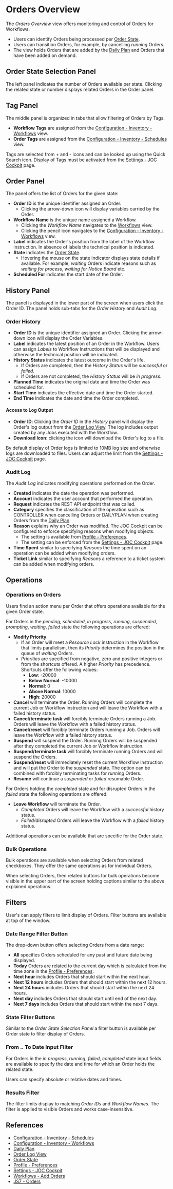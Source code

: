 # Orders Overview

The *Orders Overview* view offers monitoring and control of Orders for Workflows.

- Users can identify Orders being processed per [Order State](/order-states).
- Users can transition Orders, for example, by cancelling *running* Orders.
- The view holds Orders that are added by the [Daily Plan](/daily-plan) and Orders that have been added on demand.

## Order State Selection Panel

The left panel indicates the number of Orders available per state. Clicking the related state or number displays related Orders in the Order panel.

## Tag Panel

The middle panel is organized in tabs that allow filtering of Orders by Tags.

- **Workflow Tags** are assigned from the [Configuration - Inventory - Workflows](/configuration-inventory-workflows) view.
- **Order Tags** are assigned from the [Configuration - Inventory - Schedules](/configuration-inventory-schedules) view.

Tags are selected from + and - icons and can be looked up using the Quick Search icon. Display of Tags must be activated from the [Settings - JOC Cockpit](/settings-joc) page.

## Order Panel

The panel offers the list of Orders for the given state:

- **Order ID** is the unique identifier assigned an Order.
  - Clicking the arrow-down icon will display variables carried by the Order.
- **Workflow Name** is the unique name assigned a Workflow.
  - Clicking the *Workflow Name* navigates to the [Workflows](/workflows) view.
  - Clicking the pencil icon navigates to the [Configuration - Inventory - Workflows](/configuration-inventory-workflows) view.
- **Label** indicates the Order's position from the label of the Workflow instruction. In absence of labels the technical position is indicated.  
- **State** indicates the [Order State](/order-states).
  - Hovering the mouse on the state indicator displays state details if available. For example, *waiting* Orders indicate reasons such as *waiting for process*, *waiting for Notice Board* etc.
- **Scheduled For** indicates the start date of the Order.

## History Panel

The panel is displayed in the lower part of the screen when users click the Order ID. The panel holds sub-tabs for the *Order History* and *Audit Log*.

### Order History

- **Order ID** is the unique identifier assigned an Order. Clicking the arrow-down icon will display the Order Variables.
- **Label** indicates the latest position of an Order in the Workflow. Users can assign *Labels* to Workflow Instructions that will be displayed and otherwise the technical position will be indicated.
- **History Status** indicates the latest outcome in the Order's life.
  - If Orders are completed, then the *History Status* will be *successful* or *failed*.
  - If Orders are not completed, the *History Status* will be *in progress*.
- **Planned Time** indicates the original date and time the Order was scheduled for.
- **Start Time** indicates the effective date and time the Order started.
- **End Time** indicates the date and time the Order completed.

#### Access to Log Output

- **Order ID**: Clicking the *Order ID* in the *History* panel will display the Order's log output from the [Order Log View](/order-log). The log includes output created by any Jobs executed with the Workflow.
- **Download Icon**: clicking the icon will download the Order's log to a file.

By default display of Order logs is limited to 10MB log size and otherwise logs are downloaded to files. Users can adjust the limit from the [Settings - JOC Cockpit](/settings-joc) page.

### Audit Log

The *Audit Log* indicates modifying operations performed on the Order.

- **Created** indicates the date the operation was performed.
- **Account** indicates the user account that performed the operation.
- **Request** indicates the REST API endpoint that was called.
- **Category** specifies the classification of the operation such as CONTROLLER when cancelling Orders or DAILYPLAN when creating Orders from the [Daily Plan](/daily-plan).
- **Reason** explains why an Order was modified. The JOC Cockpit can be configured to enforce specifying reasons when modifying objects.
  - The setting is available from [Profile - Preferences](/profile-preferences).
  - The setting can be enforced from the [Settings - JOC Cockpit](/settings-joc) page.
- **Time Spent** similar to specifying *Reasons* the time spent on an operation can be added when modifying orders.
- **Ticket Link** similar to specifying *Reasons* a reference to a ticket system can be added when modifying orders.

## Operations

### Operations on Orders

Users find an action menu per Order that offers operations available for the given Order state.

For Orders in the *pending*, *scheduled*, *in progress*, *running*, *suspended*, *prompting*, *waiting*, *failed* state the following operations are offered:

- **Modify Priority** 
  - If an Order will meet a *Resource Lock* instruction in the Workflow that limits parallelism, then its *Priority* determines the position in the queue of *waiting* Orders.
  - *Priorities* are specified from negative, zero and positive integers or from the shortcuts offered. A higher *Priority* has precedence. Shortcuts offer the following values:
    - **Low**: -20000
    - **Below Normal**: -10000
    - **Normal**: 0
    - **Above Normal**: 10000
    - **High**: 20000
- **Cancel** will terminate the Order. Running Orders will complete the current Job or Workflow Instruction and will leave the Workflow with a failed history status.
- **Cancel/terminate task** will forcibly terminate Orders running a Job. Orders will leave the Workflow with a failed history status.
- **Cancel/reset** will forcibly terminate Orders running a Job. Orders will leave the Workflow with a failed history status.
- **Suspend** will suspend the Order. Running Orders will be suspended after they completed the current Job or Workflow Instruction.
- **Suspend/terminate task** will forcibly terminate running Orders and will suspend the Orders.
- **Suspend/reset** will immediately reset the current Workflow Instruction and will put the Order to the *suspended* state. The option can be combined with forcibly terminating tasks for *running* Orders.
- **Resume** will continue a *suspended* or *failed* resumable Order.

For Orders holding the *completed* state and for disrupted Orders in the *failed* state the following operations are offered:

- **Leave Workflow** will terminate the Order. 
  - *Completed* Orders will leave the Workflow with a *successful* history status.
  - *Failed/disrupted* Orders will leave the Workflow with a *failed* history status.

Additional operations can be available that are specific for the Order state.

### Bulk Operations

Bulk operations are available when selecting Orders from related checkboxes. They offer the same operations as for individual Orders.

When selecting Orders, then related buttons for bulk operations become visible in the upper part of the screen holding captions similar to the above explained operations.

## Filters

User's can apply filters to limit display of Orders. Filter buttons are available at top of the window.

### Date Range Filter Button

The drop-down button offers selecting Orders from a date range:

- **All** specifies Orders scheduled for any past and future date being displayed.
- **Today** Orders are related to the current day which is calculated from the time zone in the [Profile - Preferences](/profile-preferences).
- **Next hour** includes Orders that should start within the next hour.
- **Next 12 hours** includes Orders that should start within the next 12 hours.
- **Next 24 hours** includes Orders that should start within the next 24 hours.
- **Next day** includes Orders that should start until end of the next day.
- **Next 7 days** includes Orders that should start within the next 7 days.

### State Filter Buttons

Similar to the *Order State Selection Panel* a filter button is available per Order state to filter display of Orders.

### From .. To Date Input Filter

For Orders in the *in progress*, *running*, *failed*, *completed* state input fields are available to specify the date and time for which an Order holds the related state.

Users can specify absolute or relative dates and times.

### Results Filter

The filter limits display to matching *Order IDs* and *Workflow Names*. The filter is applied to visible Orders and works case-insensitive.

## References

- [Configuration - Inventory - Schedules](/configuration-inventory-schedules)
- [Configuration - Inventory - Workflows](/configuration-inventory-workflows)
- [Daily Plan](/daily-plan)
- [Order Log View](/order-log)
- [Order State](/order-states)
- [Profile - Preferences](/profile-preferences)
- [Settings - JOC Cockpit](/settings-joc)
- [Workflows - Add Orders](/workflows-orders-add)
- [JS7 - Orders](https://kb.sos-berlin.com/display/JS7/JS7+-+Orders)
